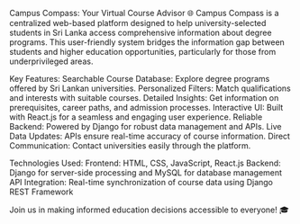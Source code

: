 Campus Compass: Your Virtual Course Advisor 🌐
Campus Compass is a centralized web-based platform designed to help university-selected students in Sri Lanka access comprehensive information about degree programs. This user-friendly system bridges the information gap between students and higher education opportunities, particularly for those from underprivileged areas.

Key Features:
Searchable Course Database: Explore degree programs offered by Sri Lankan universities.
Personalized Filters: Match qualifications and interests with suitable courses.
Detailed Insights: Get information on prerequisites, career paths, and admission processes.
Interactive UI: Built with React.js for a seamless and engaging user experience.
Reliable Backend: Powered by Django for robust data management and APIs.
Live Data Updates: APIs ensure real-time accuracy of course information.
Direct Communication: Contact universities easily through the platform.

Technologies Used:
Frontend: HTML, CSS, JavaScript, React.js
Backend: Django for server-side processing and MySQL for database management
API Integration: Real-time synchronization of course data using Django REST Framework

Join us in making informed education decisions accessible to everyone! 🎓
